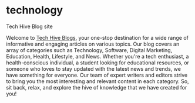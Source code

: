 # technology
Tech Hive Blog site 

Welcome to <a href="https://techhiveblogs.com/">Tech Hive Blogs</a>, your one-stop destination for a wide range of informative and engaging articles on various topics. Our blog covers an array of categories such as Technology, Software, Digital Marketing, Education, Health, Lifestyle, and News. Whether you're a tech enthusiast, a health-conscious individual, a student looking for educational resources, or someone who loves to stay updated with the latest news and trends, we have something for everyone. Our team of expert writers and editors strive to bring you the most interesting and relevant content in each category. So, sit back, relax, and explore the hive of knowledge that we have created for you!
